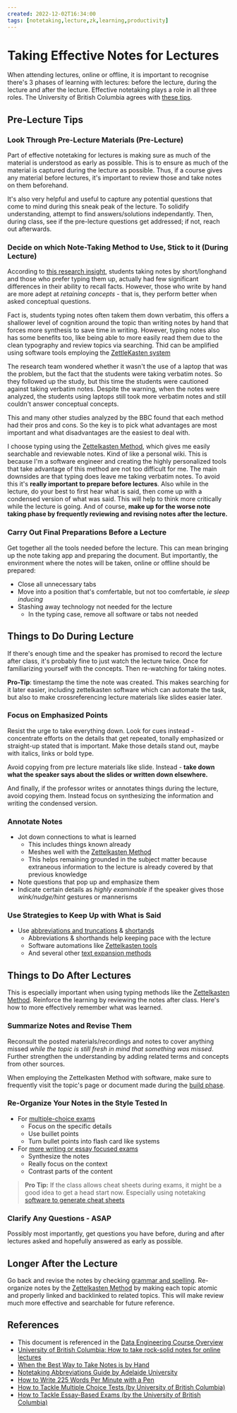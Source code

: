 ```yaml
---
created: 2022-12-02T16:34:00
tags: [notetaking,lecture,zk,learning,productivity]
---
```

# Taking Effective Notes for Lectures

When attending lectures,
online or offline,
it is important to recognise there's 3 phases of learning with lectures:
before the lecture, during the lecture and after the lecture.
Effective notetaking plays a role in all three roles.
The University of British Columbia agrees with [these tips][howto-notetaking-ubc].

## Pre-Lecture Tips

### Look Through Pre-Lecture Materials (Pre-Lecture)

Part of effective notetaking for lectures is
making sure as much of the material is understood as early as possible.
This is to ensure as much of the material is captured during the lecture as possible.
Thus, if a course gives any material before lectures,
it's important to review those and take notes on them beforehand.

It's also very helpful and useful to capture any potential questions
that come to mind during this sneak peak of the lecture.
To solidify understanding,
attempt to find answers/solutions independantly.
Then,
during class,
see if the pre-lecture questions get addressed;
if not,
reach out afterwards.

### Decide on which Note-Taking Method to Use, Stick to it (During Lecture)

According to [this research insight][bbc-notes-by-hand],
students taking notes by short/longhand and
those who prefer typing them up,
actually had few significant differences in their ability to recall facts.
However,
those who write by hand are more adept at *retaining concepts* -
that is,
they perform better when asked conceptual questions.

Fact is, students typing notes often takem them down verbatim,
this offers a shallower level of cognition around the topic than
writing notes by hand that forces more synthesis to save time in writing.
However,
typing notes also has some benefits too,
like being able to more easily read them due to the clean typography and
review topics via searching.
Thid can be amplified using software tools employing the [ZettleKasten system](zk.md)

The research team wondered whether it wasn't the use of a laptop that was the problem,
but the fact that the students were taking verbatim notes.
So they followed up the study,
but this time the students were cautioned against taking verbatim notes.
Despite the warning,
when the notes were analyzed,
the students using laptops still took more verbatim notes and
still couldn't answer conceptual concepts.

This and many other studies analyzed by the BBC found that
each method had their pros and cons.
So the key is to pick what advantages are most important and
what disadvantages are the easiest to deal with.

I choose typing using the [Zettelkasten Method](zk.md),
which gives me easily searchable and reviewable notes.
Kind of like a personal wiki.
This is because I'm a software engineer and
creating the highly personalized tools that take advantage of
this method are not too difficult for me.
The main downsides are that typing does leave me taking verbatim notes.
To avoid this it's **really important to prepare before lectures**.
Also while in the lecture, do your best to first hear what is said,
then come up with a condensed version of what was said.
This will help to think more critically while the lecture is going.
And of course,
**make up for the worse note taking phase by frequently reviewing
and revising notes after the lecture.**

### Carry Out Final Preparations Before a Lecture

Get together all the tools needed before the lecture.
This can mean bringing up the note taking app and preparing the document.
But importantly,
the environment where the notes will be taken, online or offline should be prepared:

* Close all unnecessary tabs
* Move into a position that's comfertable,
but not too comfertable, *ie sleep inducing*
* Stashing away technology not needed for the lecture
  * In the typing case, remove all software or tabs not needed

## Things to Do During Lecture

If there's enough time and the speaker has promised to record the lecture after class,
it's probably fine to just watch the lecture twice.
Once for familiarizing yourself with the concepts.
Then re-watching for taking notes.

**Pro-Tip**: timestamp the time the note was created.
This makes searching for it later easier,
including zettelkasten software which can automate the task,
but also to make crossreferencing lecture materials like slides easier later.

### Focus on Emphasized Points

Resist the urge to take everything down.
Look for cues instead -
concentrate efforts on the details that get repeated,
tonally emphasized or straight-up stated that is important.
Make those details stand out, maybe with italics, links or bold type.

Avoid copying from pre lecture materials like slide.
Instead -
**take down what the speaker says about the slides or written down elsewhere.**

And finally,
if the professor writes or annotates things during the lecture,
avoid copying them.
Instead focus on synthesizing the information and
writing the condensed version.

### Annotate Notes

* Jot down connections to what is learned
  * This includes things known already
  * Meshes well with the [Zettelkasten Method](zk.md)
  * This helps remaining grounded in the subject matter because
extraneous information to the lecture is already covered by that previous knowledge
* Note questions that pop up and emphasize them
* Indicate certain details as *highly examinable* if the speaker gives those
*wink/nudge/hint* gestures or mannerisms

### Use Strategies to Keep Up with What is Said

* Use [abbreviations and truncations][notes-abbreviations] & [shortands][notes-shorthands]
  * Abbreviations & shorthands help keeping pace with the lecture
  * Software automations like [Zettelkasten tools](zk-tools.md)
  * And several other [text expansion methods](text-expansion.md)

## Things to Do After Lectures

This is especially important when using typing methods like
the [Zettelkasten Method](zk.md).
Reinforce the learning by reviewing the notes after class.
Here's how to more effectively remember what was learned.

### Summarize Notes and Revise Them

Reconsult the posted materials/recordings and notes to cover anything missed
*while the topic is still fresh in mind that something was missed*.
Further strengthen the understanding by
adding related terms and concepts from other sources.

When employing the Zettelkasten Method with software,
make sure to frequently visit the topic's page or document made during
the [build phase](zk-deploy.md#the-build-phase-overview).

### Re-Organize Your Notes in the Style Tested In

* For [multiple-choice exams][multiple-choice-tests]
  * Focus on the specific details
  * Use buillet points
  * Turn bullet points into flash card like systems
* For [more writing or essay focused exams][essay-exams-guide]
  * Synthesize the notes
  * Really focus on the context
  * Contrast parts of the content

>**Pro Tip:** If the class allows cheat sheets during exams,
>it might be a good idea to get a head start now.
>Especially using notetaking [software to generate cheat sheets](zk-deploy.md)

### Clarify Any Questions - ASAP

Possibly most importantly,
get questions you have before,
during and after lectures asked and hopefully answered as early as possible.

## Longer After the Lecture

Go back and revise the notes by
checking [grammar and spelling](zk-deploy.md#spelling--grammar-checks).
Re-organize notes by the [Zettelkasten Method](zk.md) by
making each topic atomic and
properly linked and backlinked to related topics.
This will make review much more effective and searchable for future reference.

## References

* This document is referenced in the [Data Engineering Course Overview](pcde-course-overview.md)
* [University of British Columbia: How to take rock-solid notes for online lectures][howto-notetaking-ubc]
* [When the Best Way to Take Notes is by Hand][bbc-notes-by-hand]
* [Notetaking Abbreviations Guide by Adelaide University][notes-abbreviations]
* [How to Write 225 Words Per Minute with a Pen][notes-shorthands]
* [How to Tackle Multiple Choice Tests (by University of British Columbia)][multiple-choice-tests]
* [How to Tackle Essay-Based Exams (by the University of British Columbia)][essay-exams-guide]

<!-- Hidden Reference Links Below Here -->
[howto-notetaking-ubc]: https://students.ubc.ca/ubclife/take-rock-solid-notes-online-lectures "University of British Columbia: How to take rock-solid notes for online lectures"
[bbc-notes-by-hand]: https://www.bbc.com/future/article/20191122-when-the-best-way-to-take-notes-is-by-hand "When the Best Way to Take Notes is by Hand"
[notes-abbreviations]: https://www.adelaide.edu.au/writingcentre/sites/default/files/docs/learningguide-notetakingabbreviations.pdf "Notetaking Abbreviations Guide by Adelaide University"
[notes-shorthands]: https://www.theatlantic.com/technology/archive/2014/06/yeah-i-still-use-shorthand-and-a-smartpen/373281/ "How to Write 225 Words Per Minute with a Pen"
[multiple-choice-tests]: https://students.ubc.ca/ubclife/tackle-multiple-choice-tests "How to Tackle Multiple Choice Tests (by University of British Columbia)"
[essay-exams-guide]: https://students.ubc.ca/ubclife/tackle-essay-based-exams "How to Tackle Essay-Based Exams (by the University of British Columbia)"
